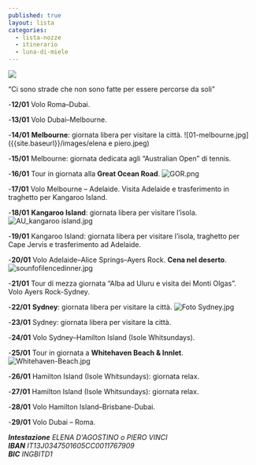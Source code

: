 ```yaml
---
published: true
layout: lista
categories:
  - lista-nozze
  - itinerario
  - luna-di-miele
---
```

![]({{site.baseurl}}/images/elena%20e%20piero.jpeg)

<div class="citazione">
“Ci sono strade che non sono fatte per essere percorse da soli”
</div> 

-**12/01**	Volo Roma–Dubai.

-**13/01**	Volo Dubai–Melbourne.

-**14/01**	**Melbourne**: giornata libera per visitare la città.
![01-melbourne.jpg]({{site.baseurl}}/images/elena e piero.jpeg)

-**15/01**	Melbourne: giornata dedicata agli “Australian Open” di tennis.

-**16/01**	Tour in giornata alla **Great Ocean Road**.
![GOR.png]({{site.baseurl}}/images/GOR.png)

-**17/01**	Volo Melbourne – Adelaide. Visita Adelaide e trasferimento in traghetto per Kangaroo Island.

-**18/01**	**Kangaroo Island**: giornata libera per visitare l’isola.
![AU_kangaroo island.jpg]({{site.baseurl}}/images/AU_kangaroo%20island.jpg)

-**19/01**	Kangaroo Island: giornata libera per visitare l’isola, traghetto per Cape Jervis e trasferimento ad Adelaide.

-**20/01**	Volo Adelaide–Alice Springs–Ayers Rock. **Cena nel deserto**.
![sounfofilencedinner.jpg]({{site.baseurl}}/images/sounfofilencedinner.jpg)

-**21/01**	Tour di mezza giornata “Alba ad Uluru e visita dei Monti Olgas”.          
Volo Ayers Rock-Sydney.

-**22/01**	**Sydney**: giornata libera per visitare la città.
![Foto Sydney.jpg]({{site.baseurl}}/images/Foto%20Sydney.jpg)

-**23/01**	Sydney: giornata libera per visitare la città.

-**24/01**	Volo Sydney–Hamilton Island (Isole Whitsundays).

-**25/01**	Tour in giornata a **Whitehaven Beach & Innlet**.
![Whitehaven-Beach.jpg]({{site.baseurl}}/images/Whitehaven-Beach.jpg)

-**26/01**	Hamilton Island (Isole Whitsundays): giornata relax.

-**27/01**	Hamilton Island (Isole Whitsundays): giornata relax.

-**28/01**	Volo Hamilton Island–Brisbane-Dubai.

-**29/01**	Volo Dubai – Roma.
            
<address>
<strong>Intestazione</strong> ELENA D'AGOSTINO o PIERO VINCI<br/>
<strong>IBAN</strong> IT13J0347501605CC0011767909<br/>
<strong>BIC</strong> INGBITD1<br/>
</address>
